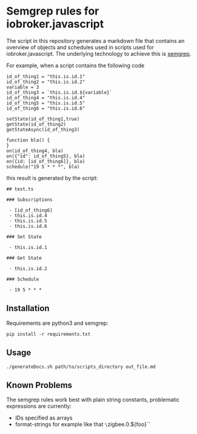 # Semgrep rules for iobroker.javascript

The script in this repository generates a markdown file that contains an overview of objects and schedules used in scripts used for iobroker.javascript. The underlying technology to achieve this is [semgrep](https://semgrep.dev/).

For example, when a script contains the following code

```
id_of_thing1 = "this.is.id.1"
id_of_thing2 = "this.is.id.2"
variable = 3
id_of_thing3 = `this.is.id.${variable}`
id_of_thing4 = "this.is.id.4"
id_of_thing5 = "this.is.id.5"
id_of_thing6 = "this.is.id.6"

setState(id_of_thing1,true)
getState(id_of_thing2)
getStateAsync(id_of_thing3)

function bla() {
}
on(id_of_thing4, bla)
on({"id": id_of_thing5}, bla)
on({id: [id_of_thing6]}, bla)
schedule("19 5 * * *", bla)
```

this result is generated by the script:

```
## test.ts

### Subscriptions

 - [id_of_thing6]
 - this.is.id.4
 - this.is.id.5
 - this.is.id.6

### Set State

 - this.is.id.1

### Get State

 - this.is.id.2

### Schedule

 - 19 5 * * *

```

## Installation

Requirements are python3 and semgrep:

```
pip install -r requirements.txt
```

## Usage

```
./generateDocs.sh path/to/scripts_directory out_file.md
```

## Known Problems

The semgrep rules work best with plain string constants, problematic expressions are currently:
 - IDs specified as arrays
 - format-strings for example like that `\`zigbee.0.${foo}\``

